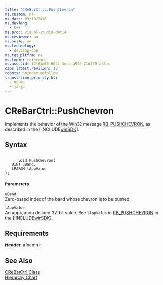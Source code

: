 ```yaml
---
title: "CReBarCtrl::PushChevron"
ms.custom: na
ms.date: 09/19/2016
ms.devlang: 
  - C++
ms.prod: visual-studio-dev14
ms.reviewer: na
ms.suite: na
ms.technology: 
  - devlang-cpp
ms.tgt_pltfrm: na
ms.topic: reference
ms.assetid: f2f65a65-604f-4cca-a999-71df50fae2ac
caps.latest.revision: 13
robots: noindex,nofollow
translation.priority.ht: 
  - de-de
  - ja-jp
---
```

# CReBarCtrl::PushChevron
Implements the behavior of the Win32 message [RB_PUSHCHEVRON](http://msdn.microsoft.com/library/windows/desktop/bb774506), as described in the [!INCLUDE[winSDK](../vs140/includes/winSDK_md.md)].  
  
## Syntax  
  
```  
  
      void PushChevron(  
   UINT uBand,  
   LPARAM lAppValue   
);  
```  
  
#### Parameters  
 `uBand`  
 Zero-based index of the band whose chevron is to be pushed.  
  
 `lAppValue`  
 An application defined 32-bit value. See `lAppValue` in [RB_PUSHCHEVRON](http://msdn.microsoft.com/library/windows/desktop/bb774506) in the [!INCLUDE[winSDK](../vs140/includes/winSDK_md.md)].  
  
## Requirements  
 **Header:** afxcmn.h  
  
## See Also  
 [CReBarCtrl Class](../vs140/CReBarCtrl-Class.md)   
 [Hierarchy Chart](../vs140/Hierarchy-Chart.md)